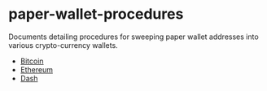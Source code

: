 # paper-wallet-procedures
Documents detailing procedures for sweeping paper wallet addresses into various crypto-currency wallets.

 - [Bitcoin](https://github.com/rstms/paper-wallet-procedures/blob/master/bitcoin-sweep-procedures.md)
 - [Ethereum](https://github.com/rstms/paper-wallet-procedures/blob/master/ethereum-sweep-procedures.md)
 - [Dash](https://github.com/rstms/paper-wallet-procedures/blob/master/dash-sweep-procedures.md)

